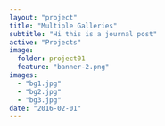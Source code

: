 ```yaml
---
layout: "project"
title: "Multiple Galleries"
subtitle: "Hi this is a journal post"
active: "Projects"
image:
  folder: project01
  feature: "banner-2.png"
images:
  - "bg1.jpg"
  - "bg2.jpg"
  - "bg3.jpg"
date: "2016-02-01"
---
```


